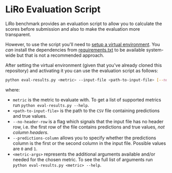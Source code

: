 # LiRo Evaluation Script #

LiRo benchmark provides an evaluation script to allow you to calculate the scores before submission and also to make the evaluation more transparent.

However, to use the script you'll need to [setup a virtual environment](https://docs.python.org/3/library/venv.html). You _can_ install the dependencies from [requirements.txt](../requirements.txt "Requirements file") to be available system-wide but that is not a recommended approach.

After setting the virtual environment (given that you've already cloned this repository) and activating it you can use the evaluation script as follows:
```sh
python eval-results.py <metric> --input-file <path-to-input-file> [--no-header-row] [--predictions-column] [<metric-args>]
```
where:
- `metric` is the metric to evaluate with. To get a list of supported metrics run `python eval-results.py --help`.
- `<path-to-input-file>` is the path to the `CSV` file containing predictions and true values.
- `--no-header-row` is a flag which signals that the input file has no header row, i.e. the first row of the file contains predictions and true values, *not column headers*.
- `--predictions-column` allows you to specify whether the predictions column is the first or the second column in the input file. Possible values are `0` and `1`.
- `<metric-args>` represents the additional arguments available and/or needed for the chosen metric. To see the full list of arguments run `python eval-results.py <metric> --help`.
